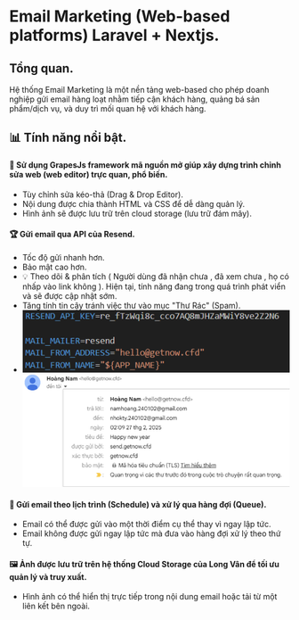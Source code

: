 # Email Marketing (Web-based platforms) Laravel + Nextjs.
## Tổng quan.
Hệ thống Email Marketing là một nền tảng web-based cho phép doanh nghiệp gửi email hàng loạt nhằm tiếp cận khách hàng, quảng bá sản phẩm/dịch vụ, và duy trì mối quan hệ với khách hàng.
## 📊 Tính năng nổi bật.
#### 🚀 Sử dụng GrapesJs framework mã nguồn mở giúp xây dựng trình chỉnh sửa web (web editor) trực quan, phổ biến. 
- Tùy chỉnh sửa kéo-thả (Drag & Drop Editor).  
- Nội dung được chia thành HTML và CSS để dễ dàng quản lý.  
- Hình ảnh sẽ được lưu trữ trên cloud storage (lưu trữ đám mây).
#### 🏆 Gửi email qua API của Resend.
- Tốc độ gửi nhanh hơn.
- Bảo mật cao hơn. 
- 💡 Theo dõi & phân tích ( Người dùng đã nhận chưa , đã xem chưa , họ có nhấp vào link không ). Hiện tại, tính năng đang trong quá trình phát viển và sẽ được cập nhật sớm. 
-  Tăng tính tin cậy tránh việc thư vào mục "Thư Rác" (Spam).
-  
  ![email_01](https://github.com/Tui-Ten-Nam/SendNow/blob/e846dc851c86647a0e57f381638a3897205ba470/email_00.png)
  ![email_01](https://github.com/Tui-Ten-Nam/SendNow/blob/a51d4032b179d69fe1690e8ef0b201bb7d780bf5/email_01.png)
#### 📧 Gửi email theo lịch trình (Schedule) và xử lý qua hàng đợi (Queue).
- Email có thể được gửi vào một thời điểm cụ thể thay vì ngay lập tức.
- Email không được gửi ngay lập tức mà đưa vào hàng đợi xử lý theo thứ tự.
#### 🖼️ Ảnh được lưu trữ trên hệ thống Cloud Storage của Long Vân để tối ưu quản lý và truy xuất.
- Hình ảnh có thể hiển thị trực tiếp trong nội dung email hoặc tải từ một liên kết bên ngoài.


